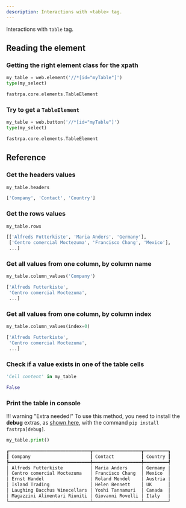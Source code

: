 ```yaml
---
description: Interactions with <table> tag.
---
```


Interactions with `table` tag.

## Reading the element

### Getting the right element class for the xpath

```python linenums="1"
my_table = web.element('//*[id="myTable"]')
type(my_select)
```

```python title="Output"
fastrpa.core.elements.TableElement
```

### Try to get a `TableElement`

```python linenums="1"
my_table = web.button('//*[id="myTable"]')
type(my_select)
```

```python title="Output"
fastrpa.core.elements.TableElement
```

## Reference

### Get the headers values

```python linenums="1"
my_table.headers
```

```python title="Output"
['Company', 'Contact', 'Country']
```

### Get the rows values

```python linenums="1"
my_table.rows
```

```python title="Output"
[['Alfreds Futterkiste', 'Maria Anders', 'Germany'],
 ['Centro comercial Moctezuma', 'Francisco Chang', 'Mexico'],
 ...]
```

### Get all values from one column, by column name

```python linenums="1"
my_table.column_values('Company')
```

```python title="Output"
['Alfreds Futterkiste',
 'Centro comercial Moctezuma',
 ...]
```

### Get all values from one column, by column index

```python linenums="1"
my_table.column_values(index=0)
```

```python title="Output"
['Alfreds Futterkiste',
 'Centro comercial Moctezuma',
 ...]
```

### Check if a value exists in one of the table cells

```python linenums="1"
'Cell content' in my_table
```

```python title="Output"
False
```

### Print the table in console

!!! warning "Extra needed!"
    To use this method, you need to install the **debug** extras, as [shown here](../index.md#installation), with the command `pip install fastrpa[debug]`.

```python linenums="1"
my_table.print()
```

```python title="Output"
┏━━━━━━━━━━━━━━━━━━━━━━━━━━━━━━┳━━━━━━━━━━━━━━━━━━┳━━━━━━━━━┓
┃ Company                      ┃ Contact          ┃ Country ┃
┡━━━━━━━━━━━━━━━━━━━━━━━━━━━━━━╇━━━━━━━━━━━━━━━━━━╇━━━━━━━━━┩
│ Alfreds Futterkiste          │ Maria Anders     │ Germany │
│ Centro comercial Moctezuma   │ Francisco Chang  │ Mexico  │
│ Ernst Handel                 │ Roland Mendel    │ Austria │
│ Island Trading               │ Helen Bennett    │ UK      │
│ Laughing Bacchus Winecellars │ Yoshi Tannamuri  │ Canada  │
│ Magazzini Alimentari Riuniti │ Giovanni Rovelli │ Italy   │
└──────────────────────────────┴──────────────────┴─────────┘
```